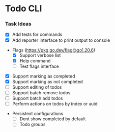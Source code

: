 # Todo CLI

### Task Ideas

- [x] Add tests for commands
- [x] Add reporter interface to print output to console
- Flags (https://pkg.go.dev/flag@go1.20.6)
    - [x] Support verbose list
    - [x] Help command
    - [ ] Test flags interface
- [x] Support marking as completed
- [x] Support marking as not completed
- [ ] Support editing of todos
- [ ] Support batch remove todos
- [ ] Support batch add todos
- [ ] Perform actions on todos by index or uuid
- Persistent configurations
    - [ ] Dont show completed by default
    - [ ] Todo groups